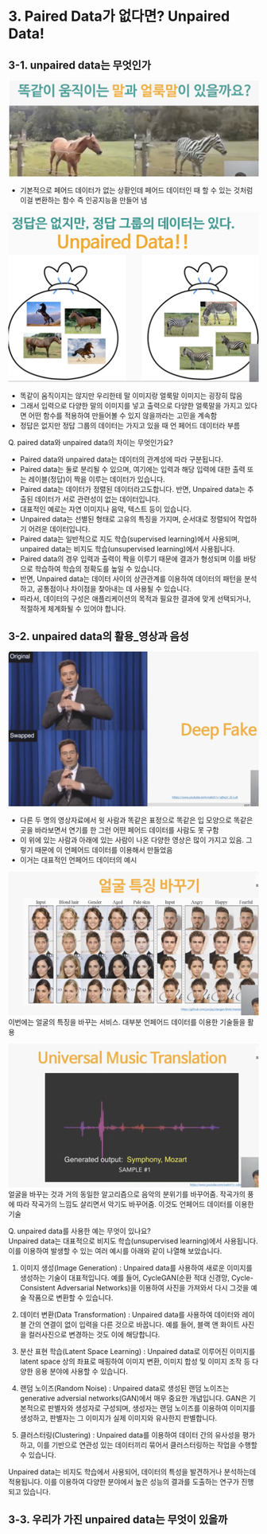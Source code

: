# 3. Paired Data가 없다면? Unpaired Data!  

## 3-1. unpaired data는 무엇인가  

![](./img/unpair_01.png)
- 기본적으로 페어드 데이터가 없는 상황인데 페어드 데이터인 때 할 수 있는 것처럼 이걸 변환하는 함수 즉 인공지능을 만들어 냄

![](./img/unpair_02.png)  
- 똑같이 움직이지는 않지만 우리한테 말 이미지랑 얼룩말 이미지는 굉장히 많음
- 그래서 입력으로 다양한 말의 이미지를 넣고 출력으로 다양한 얼룩말을 가지고 있다면 어떤 함수를 적용하여 만들어볼 수 있지 않을까라는 고민을 계속함
- 정답은 없지만 정답 그룹의 데이터는 가지고 있을 때 언 페어드 데이터라 부름 

Q. paired data와 unpaired data의 차이는 무엇인가요?  

- Paired data와 unpaired data는 데이터의 관계성에 따라 구분됩니다. 
- Paired data는 둘로 분리될 수 있으며, 여기에는 입력과 해당 입력에 대한 출력 또는 레이블(정답)이 짝을 이루는 데이터가 있습니다. 
- Paired data는 데이터가 정렬된 데이터라고도합니다. 반면, Unpaired data는 추출된 데이터가 서로 관련성이 없는 데이터입니다. 
- 대표적인 예로는 자연 이미지나 음악, 텍스트 등이 있습니다. 
- Unpaired data는 선별된 형태로 고유의 특징을 가지며, 순서대로 정렬되어 작업하기 어려운 데이터입니다. 
- Paired data는 일반적으로 지도 학습(supervised learning)에서 사용되며, unpaired data는 비지도 학습(unsupervised learning)에서 사용됩니다. 
- Paired data의 경우 입력과 출력이 짝을 이루기 때문에 결과가 형성되며 이를 바탕으로 학습하여 학습의 정확도를 높일 수 있습니다. 
- 반면, Unpaired data는 데이터 사이의 상관관계를 이용하여 데이터의 패턴을 분석하고, 공통점이나 차이점을 찾아내는 데 사용될 수 있습니다. 
- 따라서, 데이터의 구성은 애플리케이션의 목적과 필요한 결과에 맞게 선택되거나, 적절하게 체계화될 수 있어야 합니다.

## 3-2. unpaired data의 활용_영상과 음성  

![](./img/unpair_04.png)  
- 다른 두 명의 영상자료에서 윗 사람과 똑같은 표정으로 똑같은 입 모양으로 똑같은 곳을 바라보면서 연기를 한 그런 어떤 페어드 데이터를 사람도 못 구함
- 이 위에 있는 사람과 아래에 있는 사람이 나온 다양한 영상은 많이 가지고 있음. 그렇기 때문에 이 언페어드 데이터를 이용해서 만들었음
- 이거는 대표적인 언페어드 데이터의 예시  

![](./img/unpair_05.png)
이번에는 얼굴의 특징을 바꾸는 서비스. 대부분 언페어드 데이터를 이용한 기술들을 활용 

![](./img/unpair_06.png)
얼굴을 바꾸는 것과 거의 동일한 알고리즘으로 음악의 분위기를 바꾸어줌.
작곡가의 풍에 따라 작곡가의 느낌도 살리면서 악기도 바꾸어줌. 이것도 언페어드 데이터를 이용한 기술

Q. unpaired data를 사용한 예는 무엇이 있나요?  
Unpaired data는 대표적으로 비지도 학습(unsupervised learning)에서 사용됩니다. 이를 이용하여 발생할 수 있는 여러 예시를 아래와 같이 나열해 보았습니다.

1. 이미지 생성(Image Generation) : Unpaired data를 사용하여 새로운 이미지를 생성하는 기술이 대표적입니다. 예를 들어, CycleGAN(순환 적대 신경망, Cycle-Consistent Adversarial Networks)을 이용하여 사진을 가져와서 다시 그것을 예술 작품으로 변환할 수 있습니다.

2. 데이터 변환(Data Transformation) : Unpaired data를 사용하여 데이터와 레이블 간의 연결이 없이 입력을 다른 것으로 바꿉니다. 예를 들어, 블랙 앤 화이트 사진을 컬러사진으로 변경하는 것도 이에 해당합니다.

3. 분산 표현 학습(Latent Space Learning) : Unpaired data로 이루어진 이미지를 latent space 상의 좌표로 매핑하여 이미지 변환, 이미지 합성 및 이미지 조작 등 다양한 응용 분야에 사용할 수 있습니다.

4. 랜덤 노이즈(Random Noise) : Unpaired data로 생성된 랜덤 노이즈는 generative adversial networks(GAN)에서 매우 중요한 개념입니다. GAN은 기본적으로 판별자와 생성자로 구성되며, 생성자는 랜덤 노이즈를 이용하여 이미지를 생성하고, 판별자는 그 이미지가 실제 이미지와 유사한지 판별합니다.

5. 클러스터링(Clustering) : Unpaired data를 이용하여 데이터 간의 유사성을 평가하고, 이를 기반으로 연관성 있는 데이터끼리 묶어서 클러스터링하는 작업을 수행할 수 있습니다.

Unpaired data는 비지도 학습에서 사용되어, 데이터의 특성을 발견하거나 분석하는데 적용됩니다. 이를 이용하여 다양한 분야에서 높은 성능의 결과를 도출하는 연구가 진행되고 있습니다.

## 3-3. 우리가 가진 unpaired data는 무엇이 있을까


